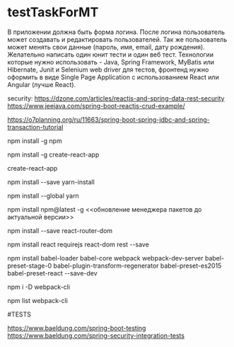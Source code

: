 # testTaskForMT
В приложении должна быть форма логина. После логина пользователь может создавать и редактировать пользователей. Так же пользователь может менять свои данные (пароль, имя, email, дату рождения). Желательно написать один юнит тести и один веб тест. Технологии которые нужно использовать - Java, Spring Framework, MyBatis или Hibernate, Junit и Selenium web driver для тестов, фронтенд нужно оформить в виде Single Page Application с использованием React или Angular (лучше React).

security: https://dzone.com/articles/reactjs-and-spring-data-rest-security 
https://www.jeejava.com/spring-boot-reactjs-crud-example/


https://o7planning.org/ru/11663/spring-boot-spring-jdbc-and-spring-transaction-tutorial

npm install -g npm <to update npm to the latest version>

npm install -g create-react-app

create-react-app <app name>

npm install --save yarn-install

npm install --global yarn

npm install npm@latest -g <<обновление менеджера пакетов до актуальной версии>>

npm install --save react-router-dom

npm install react requirejs react-dom rest --save

npm install babel-loader babel-core webpack webpack-dev-server babel-preset-stage-0
babel-plugin-transform-regenerator babel-preset-es2015 babel-preset-react --save-dev

npm i -D webpack-cli

npm list webpack-cli

#TESTS

https://www.baeldung.com/spring-boot-testing
https://www.baeldung.com/spring-security-integration-tests